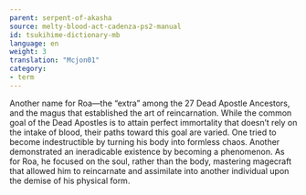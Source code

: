 ```yaml
---
parent: serpent-of-akasha
source: melty-blood-act-cadenza-ps2-manual
id: tsukihime-dictionary-mb
language: en
weight: 3
translation: "Mcjon01"
category:
- term
---
```


Another name for Roa—the “extra” among the 27 Dead Apostle Ancestors, and the magus that established the art of reincarnation.
While the common goal of the Dead Apostles is to attain perfect immortality that doesn’t rely on the intake of blood, their paths toward this goal are varied.
One tried to become indestructible by turning his body into formless chaos. Another demonstrated an ineradicable existence by becoming a phenomenon.
As for Roa, he focused on the soul, rather than the body, mastering magecraft that allowed him to reincarnate and assimilate into another individual upon the demise of his physical form.
